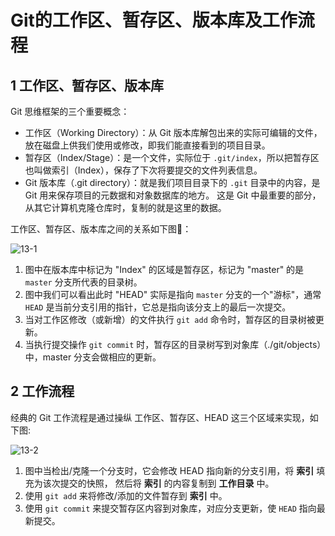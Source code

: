 # Git的工作区、暂存区、版本库及工作流程

## 1 工作区、暂存区、版本库

Git 思维框架的三个重要概念：

- 工作区（Working Directory）：从 Git 版本库解包出来的实际可编辑的文件，放在磁盘上供我们使用或修改，即我们能直接看到的项目目录。
- 暂存区（Index/Stage）：是一个文件，实际位于 `.git/index`，所以把暂存区也叫做索引（Index），保存了下次将要提交的文件列表信息。
- Git 版本库（.git directory）：就是我们项目目录下的 `.git` 目录中的内容，是 Git 用来保存项目的元数据和对象数据库的地方。 这是 Git 中最重要的部分，从其它计算机克隆仓库时，复制的就是这里的数据。

工作区、暂存区、版本库之间的关系如下图🐰：

![13-1](https://6769-git-command-manual-9d4xm2b685d87-1309107715.tcb.qcloud.la/images/13-1.jpg?sign=8f5671afd881a2cec0c686ed85340f12&t=1655809677)

1. 图中在版本库中标记为 "Index" 的区域是暂存区，标记为 "master" 的是 `master` 分支所代表的目录树。
2. 图中我们可以看出此时 "HEAD" 实际是指向 `master` 分支的一个"游标"，通常 `HEAD` 是当前分支引用的指针，它总是指向该分支上的最后一次提交。
3. 当对工作区修改（或新增）的文件执行 `git add` 命令时，暂存区的目录树被更新。
4. 当执行提交操作 `git commit` 时，暂存区的目录树写到对象库（./git/objects）中，master 分支会做相应的更新。

## 2 工作流程

经典的 Git 工作流程是通过操纵 工作区、暂存区、HEAD 这三个区域来实现，如下图:

![13-2](https://6769-git-command-manual-9d4xm2b685d87-1309107715.tcb.qcloud.la/images/13-2.jpg?sign=3e7848a7869a92785b27923c89659273&t=1655809703)

1. 图中当检出/克隆一个分支时，它会修改 HEAD 指向新的分支引用，将 **索引** 填充为该次提交的快照， 然后将 **索引** 的内容复制到 **工作目录** 中。
2. 使用 `git add` 来将修改/添加的文件暂存到 **索引** 中。
3. 使用 `git commit` 来提交暂存区内容到对象库，对应分支更新，使 `HEAD` 指向最新提交。

